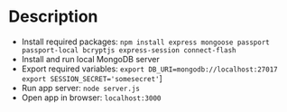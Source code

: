 # Description
* Install required packages:
  `npm install express mongoose passport passport-local bcryptjs express-session connect-flash`
* Install and run local MongoDB server
* Export required variables:
  `export DB_URI=mongodb://localhost:27017` `export SESSION_SECRET='somesecret'`]
* Run app server:
  `node server.js`
* Open app in browser:
  `localhost:3000`
